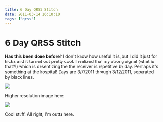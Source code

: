 ```yaml
---
title: 6 Day QRSS Stitch
date: 2011-03-14 16:10:10
tags: ["qrss"]
---
```


# 6 Day QRSS Stitch

__Has this been done before?__ I don't know how useful it is, but I did it just for kicks and it turned out pretty cool. I realized that my strong signal (what is that?!) which is desentizing the the receiver is repetitive by day. Perhaps it's something at the hospital! Days are 3/7/2011 through 3/12/2011, separated by black lines.

<dev class="center border">

[![](6-day-sml_thumb.jpg)](6-day-sml.jpg)

</dev>

Higher resolution image here:

<dev class="center border">

[![](6-day-bit_thumb.jpg)](6-day-bit.jpg)

</dev>

Cool stuff.  All right, I'm outta here.